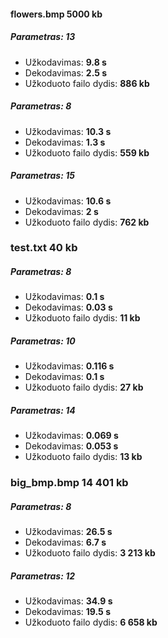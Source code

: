 
#### flowers.bmp 5000 kb

##### Parametras: 13
 - Užkodavimas: **9.8 s**
 - Dekodavimas: **2.5 s**
 - Užkoduoto failo dydis: **886 kb**
 
 ##### Parametras: 8
 - Užkodavimas: **10.3 s**
 - Dekodavimas: **1.3 s**
 - Užkoduoto failo dydis: **559 kb**

##### Parametras: 15
 - Užkodavimas: **10.6 s**
 - Dekodavimas: **2 s**
 - Užkoduoto failo dydis: **762 kb**
 
 ### test.txt 40 kb

##### Parametras: 8
 - Užkodavimas: **0.1 s**
 - Dekodavimas: **0.03 s**
 - Užkoduoto failo dydis: **11 kb**
 
 ##### Parametras: 10
 - Užkodavimas: **0.116 s**
 - Dekodavimas: **0.1 s**
 - Užkoduoto failo dydis: **27 kb**

##### Parametras: 14
 - Užkodavimas: **0.069 s**
 - Dekodavimas: **0.053 s**
 - Užkoduoto failo dydis: **13 kb**
 
 ### big_bmp.bmp 14 401 kb

##### Parametras: 8
 - Užkodavimas: **26.5 s**
 - Dekodavimas: **6.7 s**
 - Užkoduoto failo dydis: **3 213 kb**
 
 ##### Parametras: 12
 - Užkodavimas: **34.9 s**
 - Dekodavimas: **19.5 s**
 - Užkoduoto failo dydis: **6 658 kb**

